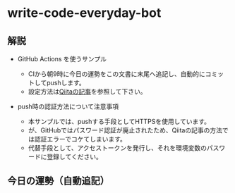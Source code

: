 # write-code-everyday-bot

## 解説

- GitHub Actions を使うサンプル
  - CIから朝9時に今日の運勢をこの文書に末尾へ追記し、自動的にコミットしてpushします。
  - 設定方法は[Qiitaの記事](https://qiita.com/ykhirao/items/65fee829ee0478187027)を参照して下さい。

- push時の認証方法について注意事項
  - 本サンプルでは、pushする手段としてHTTPSを使用しています。
  - が、GitHubではパスワード認証が廃止されたため、Qiitaの記事の方法では認証エラーでコケてしまいます。
  - 代替手段として、アクセストークンを発行し、それを環境変数のパスワードに登録してください。

## 今日の運勢（自動追記）
